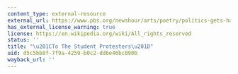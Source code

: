 ```yaml
---
content_type: external-resource
external_url: https://www.pbs.org/newshour/arts/poetry/politics-gets-hand-turn-poem
has_external_license_warning: true
license: https://en.wikipedia.org/wiki/All_rights_reserved
status: ''
title: "\u201CTo The Student Protesters\u201D"
uid: d5c5bb8f-7f9a-4259-b0c2-dd6e46bc090b
wayback_url: ''
---
```

